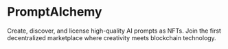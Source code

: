 # PromptAIchemy
Create, discover, and license high-quality AI prompts as NFTs. Join the first decentralized marketplace where creativity meets blockchain technology.
